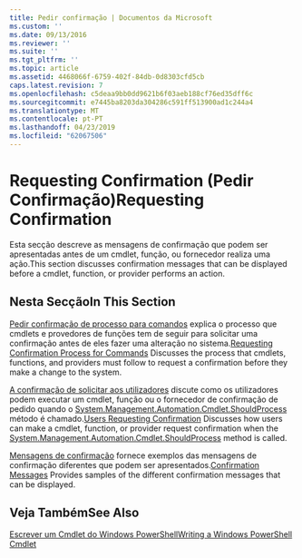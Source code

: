 ```yaml
---
title: Pedir confirmação | Documentos da Microsoft
ms.custom: ''
ms.date: 09/13/2016
ms.reviewer: ''
ms.suite: ''
ms.tgt_pltfrm: ''
ms.topic: article
ms.assetid: 4468066f-6759-402f-84db-0d8303cfd5cb
caps.latest.revision: 7
ms.openlocfilehash: c5deaa9bb0dd9621b6f03aeb188cf76ed35dff6c
ms.sourcegitcommit: e7445ba8203da304286c591ff513900ad1c244a4
ms.translationtype: MT
ms.contentlocale: pt-PT
ms.lasthandoff: 04/23/2019
ms.locfileid: "62067506"
---
```

# <a name="requesting-confirmation"></a><span data-ttu-id="78d91-102">Requesting Confirmation (Pedir Confirmação)</span><span class="sxs-lookup"><span data-stu-id="78d91-102">Requesting Confirmation</span></span>

<span data-ttu-id="78d91-103">Esta secção descreve as mensagens de confirmação que podem ser apresentadas antes de um cmdlet, função, ou fornecedor realiza uma ação.</span><span class="sxs-lookup"><span data-stu-id="78d91-103">This section discusses confirmation messages that can be displayed before a cmdlet, function, or provider performs an action.</span></span>

## <a name="in-this-section"></a><span data-ttu-id="78d91-104">Nesta Secção</span><span class="sxs-lookup"><span data-stu-id="78d91-104">In This Section</span></span>

<span data-ttu-id="78d91-105">[Pedir confirmação de processo para comandos](./requesting-confirmation-from-cmdlets.md) explica o processo que cmdlets e provedores de funções tem de seguir para solicitar uma confirmação antes de eles fazer uma alteração no sistema.</span><span class="sxs-lookup"><span data-stu-id="78d91-105">[Requesting Confirmation Process for Commands](./requesting-confirmation-from-cmdlets.md) Discusses the process that cmdlets, functions, and providers must follow to request a confirmation before they make a change to the system.</span></span>

<span data-ttu-id="78d91-106">[A confirmação de solicitar aos utilizadores](./users-requesting-confirmation.md) discute como os utilizadores podem executar um cmdlet, função ou o fornecedor de confirmação de pedido quando o [System.Management.Automation.Cmdlet.ShouldProcess](/dotnet/api/System.Management.Automation.Cmdlet.ShouldProcess) método é chamado.</span><span class="sxs-lookup"><span data-stu-id="78d91-106">[Users Requesting Confirmation](./users-requesting-confirmation.md) Discusses how users can make a cmdlet, function, or provider request confirmation when the [System.Management.Automation.Cmdlet.ShouldProcess](/dotnet/api/System.Management.Automation.Cmdlet.ShouldProcess) method is called.</span></span>

<span data-ttu-id="78d91-107">[Mensagens de confirmação](./confirmation-messages.md) fornece exemplos das mensagens de confirmação diferentes que podem ser apresentados.</span><span class="sxs-lookup"><span data-stu-id="78d91-107">[Confirmation Messages](./confirmation-messages.md) Provides samples of the different confirmation messages that can be displayed.</span></span>

## <a name="see-also"></a><span data-ttu-id="78d91-108">Veja Também</span><span class="sxs-lookup"><span data-stu-id="78d91-108">See Also</span></span>

[<span data-ttu-id="78d91-109">Escrever um Cmdlet do Windows PowerShell</span><span class="sxs-lookup"><span data-stu-id="78d91-109">Writing a Windows PowerShell Cmdlet</span></span>](./writing-a-windows-powershell-cmdlet.md)

